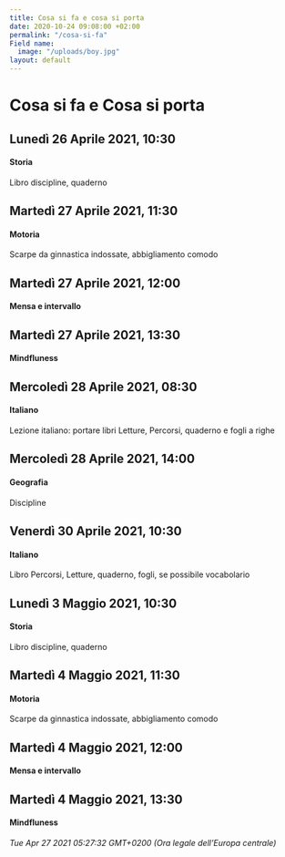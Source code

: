 ```yaml
---
title: Cosa si fa e cosa si porta
date: 2020-10-24 09:08:00 +02:00
permalink: "/cosa-si-fa"
Field name:
  image: "/uploads/boy.jpg"
layout: default
---
```


# Cosa si fa e Cosa si porta
## Lunedì 26 Aprile 2021, 10:30
#### Storia
Libro discipline, quaderno  
## Martedì 27 Aprile 2021, 11:30
#### Motoria
Scarpe da ginnastica indossate, abbigliamento comodo  
## Martedì 27 Aprile 2021, 12:00
#### Mensa e intervallo
  
## Martedì 27 Aprile 2021, 13:30
#### Mindfluness
  
## Mercoledì 28 Aprile 2021, 08:30
#### Italiano
<span>Lezione italiano: portare libri Letture, Percorsi, quaderno e fogli a righe</span>  
## Mercoledì 28 Aprile 2021, 14:00
#### Geografia
Discipline  
## Venerdì 30 Aprile 2021, 10:30
#### Italiano
Libro Percorsi, Letture, quaderno, fogli, se possibile vocabolario  
## Lunedì 3 Maggio 2021, 10:30
#### Storia
Libro discipline, quaderno  
## Martedì 4 Maggio 2021, 11:30
#### Motoria
Scarpe da ginnastica indossate, abbigliamento comodo  
## Martedì 4 Maggio 2021, 12:00
#### Mensa e intervallo
  
## Martedì 4 Maggio 2021, 13:30
#### Mindfluness
  

_Tue Apr 27 2021 05:27:32 GMT+0200 (Ora legale dell’Europa centrale)_